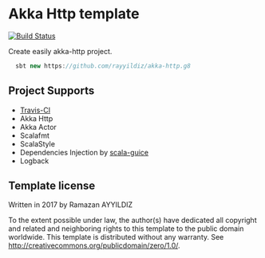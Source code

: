 Akka Http template
===

[![Build Status](https://travis-ci.org/rayyildiz/akka-http.g8.svg?branch=master)](https://travis-ci.org/rayyildiz/akka-http.g8)


Create easily akka-http project.

```scala
  sbt new https://github.com/rayyildiz/akka-http.g8
```

Project Supports
---

- [Travis-CI](https://travis-ci.org/)
- Akka Http
- Akka Actor
- Scalafmt
- ScalaStyle
- Dependencies Injection by [scala-guice](https://github.com/codingwell/scala-guice)
- Logback

Template license
----------------
Written in 2017 by Ramazan AYYILDIZ

To the extent possible under law, the author(s) have dedicated all copyright and related
and neighboring rights to this template to the public domain worldwide.
This template is distributed without any warranty. See <http://creativecommons.org/publicdomain/zero/1.0/>.
